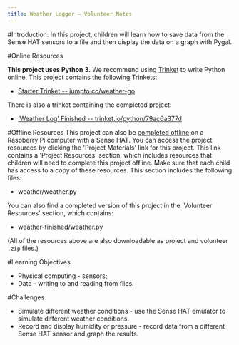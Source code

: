 ```yaml
---
title: Weather Logger — Volunteer Notes
---
```


#Introduction:
In this project, children will learn how to save data from the Sense HAT sensors to a file and then display the data on a graph with Pygal.

#Online Resources

__This project uses Python 3.__ We recommend using [Trinket](https://trinket.io/) to write Python online. This project contains the following Trinkets:

+ [Starter Trinket -- jumpto.cc/weather-go](http://jumpto.cc/weather-go)

There is also a trinket containing the completed project:

+ [‘Weather Log’ Finished -- trinket.io/python/79ac6a377d](https://trinket.io/python/79ac6a377d)

#Offline Resources
This project can also be [completed offline](https://www.codeclubprojects.org/en-GB/resources/physical-sense-hat/) on a Raspberry Pi computer with a Sense HAT. You can access the project resources by clicking the 'Project Materials' link for this project. This link contains a 'Project Resources' section, which includes resources that children will need to complete this project offline. Make sure that each child has access to a copy of these resources. This section includes the following files:

+ weather/weather.py

You can also find a completed version of this project in the 'Volunteer Resources' section, which contains:

+ weather-finished/weather.py

(All of the resources above are also downloadable as project and volunteer `.zip` files.)

#Learning Objectives
+ Physical computing - sensors;
+ Data - writing to and reading from files.

#Challenges
+ Simulate different weather conditions - use the Sense HAT emulator to simulate different weather conditions. 
+ Record and display humidity or pressure - record data from a different Sense HAT sensor and graph the results. 

